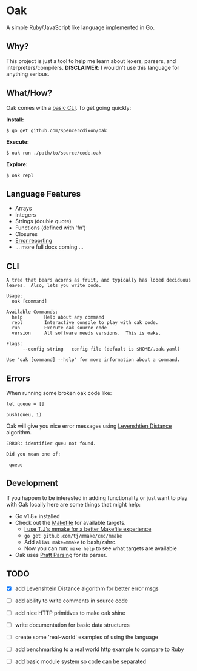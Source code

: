 # Oak

A simple Ruby/JavaScript like language implemented in Go.

## Why?

This project is just a tool to help me learn about lexers, parsers, and
interpreters/compilers.  **DISCLAIMER**: I wouldn't use this language for
anything serious.  

## What/How?
Oak comes with a [basic CLI](#cli).  To get going quickly:

**Install:**  
```
$ go get github.com/spencercdixon/oak
```

**Execute:**  
```
$ oak run ./path/to/source/code.oak
```

**Explore:**  
```
$ oak repl
```

## Language Features

* Arrays
* Integers
* Strings (double quote)
* Functions (defined with 'fn')
* Closures
* [Error reporting](#errors)
* ... more full docs coming ...

## CLI

```
A tree that bears acorns as fruit, and typically has lobed deciduous leaves.  Also, lets you write code.

Usage:
  oak [command]

Available Commands:
  help        Help about any command
  repl        Interactive console to play with oak code.
  run         Execute oak source code
  version     All software needs versions.  This is oaks.

Flags:
      --config string   config file (default is $HOME/.oak.yaml)

Use "oak [command] --help" for more information about a command.
```

## Errors
When running some broken oak code like:  
```
let queue = []

push(queu, 1)
```

Oak will give you nice error messages using [Levenshtien
Distance](https://en.wikipedia.org/wiki/Levenshtein_distance) algorithm.  
```
ERROR: identifier queu not found.

Did you mean one of:

 queue
```

## Development
If you happen to be interested in adding functionality or just want to play with
Oak locally here are some things that might help:

* Go v1.8+ installed
* Check out the [Makefile](./Makefile) for available targets.
  + [I use T.J's mmake for a better Makefile experience](https://github.com/tj/mmake)
  + `go get github.com/tj/mmake/cmd/mmake`
  + Add `alias make=mmake` to bash/zshrc.
  + Now you can run: `make help` to see what targets are available
* Oak uses [Pratt Parsing](http://web.archive.org/web/20151223215421/http://hall.org.ua/halls/wizzard/pdf/Vaughan.Pratt.TDOP.pdf) for its parser.  

## TODO
* [x] add Levenshtein Distance algorithm for better error msgs
* [ ] add ability to write comments in source code
* [ ] add nice HTTP primitives to make oak shine
* [ ] write documentation for basic data structures
* [ ] create some 'real-world' examples of using the language
* [ ] add benchmarking to a real world http example to compare to Ruby
* [ ] add basic module system so code can be separated

